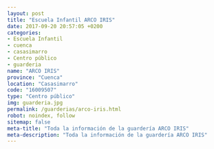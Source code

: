 ```yaml
---
layout: post
title: "Escuela Infantil ARCO IRIS"
date: 2017-09-20 20:57:05 +0200
categories:
- Escuela Infantil
- cuenca
- casasimarro
- Centro público
- guarderia
name: "ARCO IRIS"
province: "Cuenca"
location: "Casasimarro"
code: "16009507"
type: "Centro público"
img: guarderia.jpg
permalink: /guarderias/arco-iris.html
robot: noindex, follow
sitemap: false
meta-title: "Toda la información de la guardería ARCO IRIS"
meta-description: "Toda la información de la guardería ARCO IRIS"
---
```

